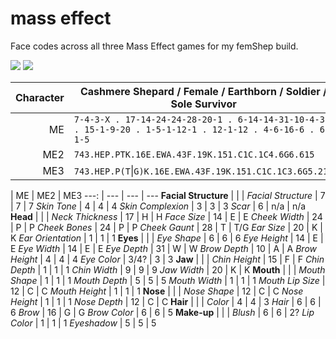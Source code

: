 mass effect
==========

Face codes across all three Mass Effect games for my femShep build.

[![](https://img.youtube.com/vi/uDySNwoPIOc/1.jpg)](https://www.youtube.com/watch?v=uDySNwoPIOc)
[![](https://img.youtube.com/vi/2vv09cBdUEI/1.jpg)](https://www.youtube.com/watch?v=2vv09cBdUEI)

Character | Cashmere Shepard / Female / Earthborn / Soldier / Sole Survivor 
---:| ---
ME  | `7-4-3-X . 17-14-24-24-28-20-1 . 6-14-14-31-10-4-3 . 15-1-9-20 . 1-5-1-12-1 . 12-1-12 . 4-6-16-6 . 6-1-5`
ME2 | `743.HEP.PTK.16E.EWA.43F.19K.151.C1C.1C4.6G6.615`
ME3 | `743.HEP.P(T`&#124;`G)K.16E.EWA.43F.19K.151.C1C.1C3.6G5.215`

   | ME | ME2 | ME3
---: | --- | --- | ---
**Facial Structure** | | | 
_Facial Structure_ | 7 | 7 | 7
_Skin Tone_ | 4 | 4 | 4
_Skin Complexion_ | 3 | 3 | 3
_Scar_ | 6 | n/a | n/a 
**Head** | | |
*Neck Thickness* | 17 | H | H
*Face Size* | 14 | E | E
*Cheek Width* | 24 | P | P
*Cheek Bones* | 24 | P | P
*Cheek Gaunt* | 28 | T | T/G
*Ear Size* | 20 | K | K 
*Ear Orientation* | 1 | 1 | 1
**Eyes** | | |
*Eye Shape* | 6 | 6 | 6
*Eye Height* | 14 | E | E
*Eye Width* | 14 | E | E
*Eye Depth* | 31 | W | W
*Brow Depth* | 10 | A | A
*Brow Height* | 4 | 4 | 4
*Eye Color* | 3/4? | 3 | 3
**Jaw** | | |
*Chin Height* | 15 | F | F
*Chin Depth* | 1 | 1 | 1
*Chin Width* | 9 | 9 | 9
*Jaw Width* | 20 | K | K
**Mouth** | | |
*Mouth Shape* | 1 | 1 | 1
*Mouth Depth* | 5 | 5 | 5
*Mouth Width* | 1 | 1 | 1
*Mouth Lip Size* | 12 | C | C
*Mouth Height* | 1 | 1 | 1
**Nose** | | |
*Nose Shape* | 12 | C | C
*Nose Height* | 1 | 1 | 1
*Nose Depth* | 12 | C | C
**Hair** | | |
*Color* | 4 | 4 | 3
*Hair* | 6 | 6 | 6
*Brow* | 16 | G | G
*Brow Color* | 6 | 6 | 5
**Make-up** | | | 
*Blush* | 6 | 6 | 2?
*Lip Color* | 1 | 1 | 1 
*Eyeshadow* | 5 | 5 | 5
